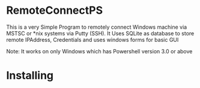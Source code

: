 # RemoteConnectPS
This is a very Simple Program to remotely connect Windows machine via MSTSC or *nix systems via Putty (SSH).
It Uses SQLite as database to store remote IPAddress, Credentials and uses windows forms for basic GUI

Note: It works on only Windows which has Powershell version 3.0 or above

# Installing
